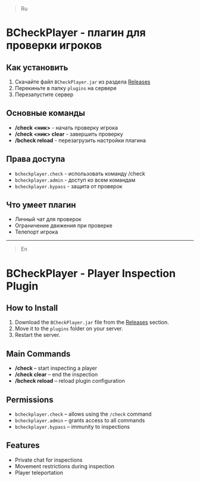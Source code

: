 > Ru
# BCheckPlayer - плагин для проверки игроков

## Как установить
1. Скачайте файл `BCheckPlayer.jar` из раздела [Releases](https://github.com/BananosmePLay/BCheckPlayer/releases)
2. Перекиньте в папку `plugins` на сервере
3. Перезапустите сервер

## Основные команды
- **/check <ник>** - начать проверку игрока
- **/check <ник> clear** - завершить проверку
- **/bcheck reload** - перезагрузить настройки плагина

## Права доступа
- `bcheckplayer.check` - использовать команду /check
- `bcheckplayer.admin` - доступ ко всем командам
- `bcheckplayer.bypass` - защита от проверок

## Что умеет плагин
- Личный чат для проверок
- Ограничение движения при проверке
- Телепорт игрока

-------------------------------------
> En
# BCheckPlayer - Player Inspection Plugin  

## How to Install  
1. Download the `BCheckPlayer.jar` file from the [Releases](https://github.com/BananosmePLay/BCheckPlayer/releases) section.  
2. Move it to the `plugins` folder on your server.  
3. Restart the server.  

## Main Commands  
- **/check <nickname>** – start inspecting a player  
- **/check <nickname> clear** – end the inspection  
- **/bcheck reload** – reload plugin configuration  

## Permissions  
- `bcheckplayer.check` – allows using the `/check` command
- `bcheckplayer.admin` – grants access to all commands
- `bcheckplayer.bypass` – immunity to inspections

## Features  
- Private chat for inspections  
- Movement restrictions during inspection  
- Player teleportation
